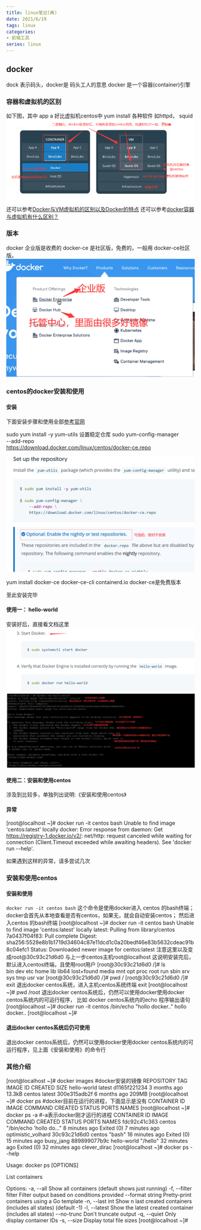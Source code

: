 ```yaml
---
title: linux笔记(离)
date: 2021/6/19
tags: linux
categories: 
- 前端工具
series: linux
---
```



<!-- ![](/image/linuxs/tao.png) -->
## docker
dock 表示码头，docker是 码头工人的意思
docker 是一个容器(container)引擎


### 容器和虚拟机的区别

如下图，其中 app a 好比虚拟机centos中 yum install 各种软件 如httpd， squid
![](/image/linuxs/vir.png)
还可以参考[Docker与VM虚拟机的区别以及Docker的特点](https://blog.csdn.net/jingzhunbiancheng/article/details/80994909)
还可以参考[docker容器与虚拟机有什么区别？](https://www.zhihu.com/question/48174633)

### 版本
docker 企业版是收费的
docker-ce 是社区版，免费的，一般用 docker-ce社区版。
![](/image/linuxs/sim.png)
### centos的docker安装和使用

#### 安装
下面安装步骤和使用全部[参考官网](https://docs.docker.com/engine/install/centos/)

 sudo yum install -y yum-utils
 设置稳定仓库
 sudo yum-config-manager \
    --add-repo \
    https://download.docker.com/linux/centos/docker-ce.repo

![](/image/linuxs/ins.png)

yum install docker-ce docker-ce-cli containerd.io  docker-ce是免费版本

至此安装完毕

#### 使用一： hello-world
安装好后，直接看文档这里
![](/image/linuxs/start.png)
![](/image/linuxs/start1.png)

#### 使用二：安装和使用centos
涉及到比较多，单独列出说明:《安装和使用centos》



#### 异常
[root@localhost ~]# docker run -it centos bash
Unable to find image 'centos:latest' locally
docker: Error response from daemon: Get https://registry-1.docker.io/v2/: net/http: request canceled while waiting for connection (Client.Timeout exceeded while awaiting headers).
See 'docker run --help'.

如果遇到这样的异常，请多尝试几次



### 安装和使用centos
#### 安装和使用
`docker run -it centos bash` 这个命令是使用docker进入 centos 的bash终端；
docker会首先从本地查看是否有centos，如果无，就会自动安装centos；
然后进入centos 的bash终端
[root@localhost ~]# docker run -it centos bash
Unable to find image 'centos:latest' locally
latest: Pulling from library/centos
7a0437f04f83: Pull complete
Digest: sha256:5528e8b1b1719d34604c87e11dcd1c0a20bedf46e83b5632cdeac91b8c04efc1
Status: Downloaded newer image for centos:latest
注意这里以及变成root@30c93c21d6d0 与上一步centos主机root@localhost
这说明安装完后，默认进入centos终端，且使用root用户 
[root@30c93c21d6d0 /]# ls  
bin  dev  etc  home  lib  lib64  lost+found  media  mnt  opt  proc  root  run  sbin  srv  sys  tmp  usr  var
[root@30c93c21d6d0 /]# pwd
/
[root@30c93c21d6d0 /]# exit 退出docker centos系统，进入主机centos系统终端
exit
[root@localhost ~]# pwd
/root
退出docker centos系统后，仍然可以使用docker使用docker centos系统内的可运行程序，
比如 docker centos系统内的echo 程序输出语句
[root@localhost ~]# docker run -it centos /bin/echo "hollo docker.."
hollo docker..
[root@localhost ~]#

#### 退出docker centos系统后仍可使用
退出docker centos系统后，仍然可以使用docker使用docker centos系统内的可运行程序，见上面《安装和使用》的命令行


### 其他介绍
[root@localhost ~]# docker images  #docker安装的镜像
REPOSITORY    TAG       IMAGE ID       CREATED        SIZE
hello-world   latest    d1165f221234   3 months ago   13.3kB
centos        latest    300e315adb2f   6 months ago   209MB
[root@localhost ~]# docker ps   #docker目前在运行的进程，下面显示是没有
CONTAINER ID   IMAGE     COMMAND   CREATED   STATUS    PORTS     NAMES
[root@localhost ~]# docker ps -a  #-a表示docker刚才运行的进程
CONTAINER ID   IMAGE         COMMAND                  CREATED          STATUS                      PORTS     NAMES
fdc92c41c363   centos        "/bin/echo 'hollo do…"   8 minutes ago    Exited (0) 7 minutes ago              optimistic_volhard
30c93c21d6d0   centos        "bash"                   16 minutes ago   Exited (0) 15 minutes ago             busy_jang
889899077b9c   hello-world   "/hello"                 32 minutes ago   Exited (0) 32 minutes ago             clever_dirac
[root@localhost ~]# docker ps --help

Usage:  docker ps [OPTIONS]

List containers

Options:
  -a, --all             Show all containers (default shows just running)
  -f, --filter filter   Filter output based on conditions provided
      --format string   Pretty-print containers using a Go template
  -n, --last int        Show n last created containers (includes all states) (default -1)
  -l, --latest          Show the latest created container (includes all states)
      --no-trunc        Don't truncate output
  -q, --quiet           Only display container IDs
  -s, --size            Display total file sizes
[root@localhost ~]#







